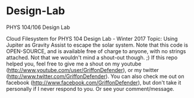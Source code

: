 # Design-Lab
PHYS 104/106 Design Lab

Cloud Filesystem for PHYS 104 Design Lab - Winter 2017
Topic: Using Jupiter as Gravity Assist to escape the solar system.
Note that this code is OPEN-SOURCE, and is available free of charge to anyone, with no strings attached. Not that we wouldn't mind a shout-out though. ;)
If this repo helped you, feel free to give me a shout on my youtube (http://www.youtube.com/user/GriffonDefender), or my twitter (http://www.twitter.com/GriffonDefender).
You can also check me out on facebook (http://www.facebook.com/GriffonDefender), but don't take it personally if I never respond to you. Or see your comment/message.

